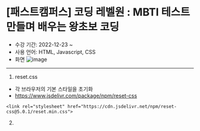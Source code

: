 # [패스트캠퍼스] 코딩 레벨원 : MBTI 테스트 만들며 배우는 왕초보 코딩
- 수강 기간: 2022-12-23 ~ 
- 사용 언어: HTML, Javascript, CSS
- 화면
![image](https://user-images.githubusercontent.com/69184668/209423135-7d67dfbe-51ab-4bc2-9096-d7fc533b9a09.png)

***
1. reset.css
- 각 브라우저의 기본 스타일을 초기화
- https://www.jsdelivr.com/package/npm/reset-css
```
<link rel="stylesheet" href="https://cdn.jsdelivr.net/npm/reset-css@5.0.1/reset.min.css">
```

2. 
